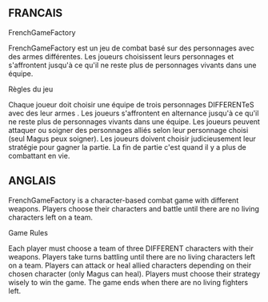 FRANCAIS
--------

FrenchGameFactory

FrenchGameFactory est un jeu de combat basé sur des personnages avec des armes différentes. Les joueurs choisissent leurs personnages et s'affrontent jusqu'à ce qu'il ne reste plus de personnages vivants dans une équipe.

Règles du jeu

Chaque joueur doit choisir une équipe de trois personnages DIFFERENTeS avec des leur armes .
Les joueurs s'affrontent en alternance jusqu'à ce qu'il ne reste plus de personnages vivants dans une équipe.
Les joueurs peuvent attaquer ou soigner des personnages alliés selon leur personnage choisi (seul Magus peux soigner).
Les joueurs doivent choisir judicieusement leur stratégie pour gagner la partie.
La fin de partie c'est quand il y a plus de combattant en vie.

ANGLAIS
-------

FrenchGameFactory is a character-based combat game with different weapons. Players choose their characters and battle until there are no living characters left on a team.

Game Rules

Each player must choose a team of three DIFFERENT characters with their weapons.
Players take turns battling until there are no living characters left on a team.
Players can attack or heal allied characters depending on their chosen character (only Magus can heal).
Players must choose their strategy wisely to win the game.
The game ends when there are no living fighters left.
